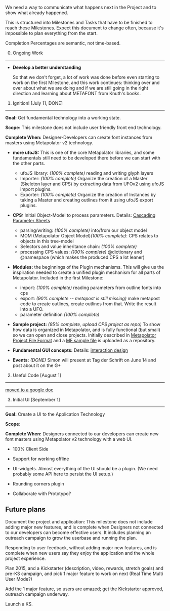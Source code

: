 We need a way to communicate what happens next in the Project and to show 
what already happened.

This is structured into Milestones and Tasks that have to be finished to 
reach these Milestones. Expect this document to change often, because it's 
impossible to plan everything from the start.

Completion Percentages are semantic, not time-based.

0. Ongoing Work
-------------------------------------------

* **Develop a better understanding** 

  So that we don't forget, a lot of work was done before even starting to 
  work on the first Milestone, and this work continues: thinking over and 
  over about what we are doing and if we are still going in the right direction
  and learning about METAFONT from Knuth's books.

1. Ignition! [July 11, DONE]
----------

**Goal:** Get fundamental technology into a working state.

**Scope:** This milestone does not include user friendly front end technology.

**Complete When:** Designer-Developers can create font instances from
  masters using Metapolator v2 technology. 

* **more ufoJS:** This is one of the core Metapolator libraries, and some
  fundamentals  still need to be developed there before we can start with
  the other parts.
  * ufoJS library: *(100% complete)* reading and writing glyph layers 
  * Importer: *(100% complete)* Organize the creation of a Master (Skeleton layer and CPS)
    by extracting data from UFOv2 using ufoJS import plugins.
  * Exporter: *(100% complete)* Organize the creation of Instances by taking a Master
    and creating outlines from it using ufoJS export plugins.

* **CPS:** Initial Object-Model to process parameters. Details: [Cascading Parameter Sheets](https://github.com/metapolator/metapolator/wiki/cascading-parameter-sheets)
  * parsing/writing: *(100% complete)* into/from our object model
  * MOM (Metapolator Object Model)*(100% complete)*: CPS relates to objects in this tree-model
  * Selectors and value inheritance chain: *(100% complete)*
  * processing CPS values: *(100% complete)* @dictionary and @namespace (which makes the produced CPS a lot leaner)

* **Modules:** the beginnings of the Plugin mechanisms. This will give us the
  inspiration needed to create a unified plugin mechanism for all parts
  of Metapolator. Included in the first Milestone:
  * import: *(100% complete)* reading parameters from outline fonts into cps
  * export: *(90% complete -- metapost is still missing)* make metapost code to create outlines, create 
    outlines from that. Write the result into a UFO.
  * parameter definition *(100% complete)*

* **Sample project:** *(95% complete, upload CPS project as repo)* To show how data is organized in 
  Metapolator, and is fully functional (but small) so we can open and close
  projects. Initially described in [Metapolator Project File Format](https://github.com/metapolator/metapolator/wiki/metapolator-project-file-format) and a [MF sample file](https://github.com/metapolator/sample_metafont_file) is uploaded as a repository.

* **Fundamental GUI concepts:** Details: [interaction design](https://github.com/metapolator/metapolator/wiki/interaction-design)

* **Events:** *(DONE)* Simon will present at Tag der Schrift on June 14 and post about it on the G+

2. Useful Code [August 1]
----------------------

[moved to a google doc](https://docs.google.com/document/d/15zZFMTjcUlW0_fN37_cE5dinnnazjbGMrJHNArhFCUo/edit#heading=h.41fvagdjd8j8)

3. Initial UI [September 1]
----------------------

**Goal:** Create a UI to the Application Technology

**Scope:** 

**Complete When:** Designers connected to our developers can create new font masters using Metapolator v2 technology with a web UI. 

* 100% Client Side

* Support for working offline

* UI-widgets. Almost everything of the UI should be a plugin. (We need probably some API here to persist the UI setup.)

* Rounding corners plugin

* Collaborate with Prototypo?


Future plans
----------------------

Document the project and application: This milestone does not include adding major new features, and is complete when Designers not connected to our developers can become effective users. It includes planning an outreach campaign to grow the userbase and running the plan.

Responding to user feedback, without adding major new features, and is complete when new users say they enjoy the application and the whole project experience.

Plan 2015, and a Kickstarter (description, video, rewards, stretch goals) and pre-KS campaign, and pick 1 major feature to work on next (Real Time Multi User Mode?)

Add the 1 major feature, so users are amazed; get the Kickstarter approved, outreach campaign underway.

Launch a KS.